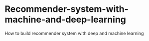 # Recommender-system-with-machine-and-deep-learning
How to build recommender system with deep and machine learning
